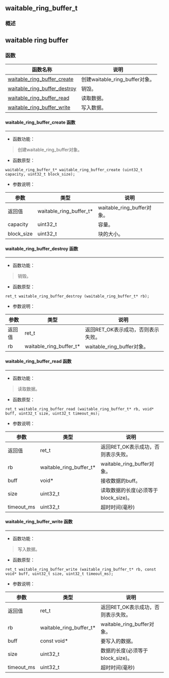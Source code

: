 ## waitable\_ring\_buffer\_t
### 概述
waitable ring buffer
----------------------------------
### 函数
<p id="waitable_ring_buffer_t_methods">

| 函数名称 | 说明 | 
| -------- | ------------ | 
| <a href="#waitable_ring_buffer_t_waitable_ring_buffer_create">waitable\_ring\_buffer\_create</a> | 创建waitable_ring_buffer对象。 |
| <a href="#waitable_ring_buffer_t_waitable_ring_buffer_destroy">waitable\_ring\_buffer\_destroy</a> | 销毁。 |
| <a href="#waitable_ring_buffer_t_waitable_ring_buffer_read">waitable\_ring\_buffer\_read</a> | 读取数据。 |
| <a href="#waitable_ring_buffer_t_waitable_ring_buffer_write">waitable\_ring\_buffer\_write</a> | 写入数据。 |
#### waitable\_ring\_buffer\_create 函数
-----------------------

* 函数功能：

> <p id="waitable_ring_buffer_t_waitable_ring_buffer_create">创建waitable_ring_buffer对象。

* 函数原型：

```
waitable_ring_buffer_t* waitable_ring_buffer_create (uint32_t capacity, uint32_t block_size);
```

* 参数说明：

| 参数 | 类型 | 说明 |
| -------- | ----- | --------- |
| 返回值 | waitable\_ring\_buffer\_t* | waitable\_ring\_buffer对象。 |
| capacity | uint32\_t | 容量。 |
| block\_size | uint32\_t | 块的大小。 |
#### waitable\_ring\_buffer\_destroy 函数
-----------------------

* 函数功能：

> <p id="waitable_ring_buffer_t_waitable_ring_buffer_destroy">销毁。

* 函数原型：

```
ret_t waitable_ring_buffer_destroy (waitable_ring_buffer_t* rb);
```

* 参数说明：

| 参数 | 类型 | 说明 |
| -------- | ----- | --------- |
| 返回值 | ret\_t | 返回RET\_OK表示成功，否则表示失败。 |
| rb | waitable\_ring\_buffer\_t* | waitable\_ring\_buffer对象。 |
#### waitable\_ring\_buffer\_read 函数
-----------------------

* 函数功能：

> <p id="waitable_ring_buffer_t_waitable_ring_buffer_read">读取数据。

* 函数原型：

```
ret_t waitable_ring_buffer_read (waitable_ring_buffer_t* rb, void* buff, uint32_t size, uint32_t timeout_ms);
```

* 参数说明：

| 参数 | 类型 | 说明 |
| -------- | ----- | --------- |
| 返回值 | ret\_t | 返回RET\_OK表示成功，否则表示失败。 |
| rb | waitable\_ring\_buffer\_t* | waitable\_ring\_buffer对象。 |
| buff | void* | 接收数据的buff。 |
| size | uint32\_t | 读取数据的长度(必须等于 block\_size)。 |
| timeout\_ms | uint32\_t | 超时时间(毫秒) |
#### waitable\_ring\_buffer\_write 函数
-----------------------

* 函数功能：

> <p id="waitable_ring_buffer_t_waitable_ring_buffer_write">写入数据。

* 函数原型：

```
ret_t waitable_ring_buffer_write (waitable_ring_buffer_t* rb, const void* buff, uint32_t size, uint32_t timeout_ms);
```

* 参数说明：

| 参数 | 类型 | 说明 |
| -------- | ----- | --------- |
| 返回值 | ret\_t | 返回RET\_OK表示成功，否则表示失败。 |
| rb | waitable\_ring\_buffer\_t* | waitable\_ring\_buffer对象。 |
| buff | const void* | 要写入的数据。 |
| size | uint32\_t | 数据的长度(必须等于 block\_size)。 |
| timeout\_ms | uint32\_t | 超时时间(毫秒) |
